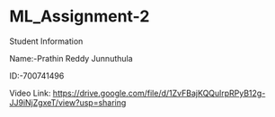 # ML_Assignment-2

Student Information

Name:-Prathin Reddy Junnuthula

ID:-700741496

Video Link: https://drive.google.com/file/d/1ZvFBajKQQulrpRPyB12g-JJ9iNjZgxeT/view?usp=sharing

